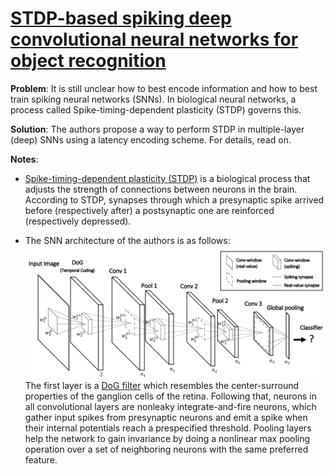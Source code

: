 # [STDP-based spiking deep convolutional neural networks for object recognition](https://arxiv.org/pdf/1611.01421.pdf)

**Problem**: It is still unclear how to best encode information and how to best train spiking neural networks (SNNs). In biological neural networks, a process called Spike-timing-dependent plasticity (STDP) governs this.

**Solution**: The authors propose a way to perform STDP in multiple-layer (deep) SNNs using a latency encoding scheme. For details, read on.

**Notes**:
* [Spike-timing-dependent plasticity (STDP)](https://en.wikipedia.org/wiki/Spike-timing-dependent_plasticity) is a biological process that adjusts the strength of connections between neurons in the brain. According to
STDP, synapses through which a presynaptic spike arrived before (respectively after) a postsynaptic one are reinforced (respectively depressed).

* The SNN architecture of the authors is as follows:
![Spiking neural network architecture](../images/snn_arch.png)
The first layer is a [DoG filter](https://en.wikipedia.org/wiki/Difference_of_Gaussians) which resembles the center-surround properties of the
ganglion cells of the retina. Following that, neurons in all convolutional layers are nonleaky integrate-and-fire neurons, which gather input spikes from presynaptic neurons and emit a spike when their internal potentials reach a prespecified threshold. Pooling layers help the network to gain invariance
by doing a nonlinear max pooling operation over a set of neighboring neurons with the same preferred feature.
